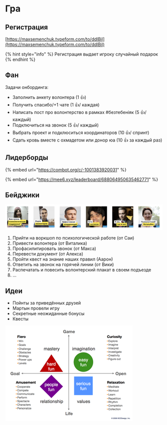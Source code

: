 # Гра

## Регистрация

[https://maxsemenchuk.typeform.com/to/ddlBil](https://maxsemenchuk.typeform.com/to/ddlBil)

{% hint style="info" %}
Регистрация выдает игроку случайный подарок
{% endhint %}

## Фан

Задачи онбординга:

* Заполнить анкету волонтера \(1 👍\)
* Получить спасибо/+1 чате \(1 👍/ каждая\)
* Написать пост про волонтерство в рамках \#безтебеніяк \(5 👍/ каждый\)
* Подключиться на звонок \(5 👍/ каждый\)
* Выбрать проект и подклюситься координаторов \(10 👍/ спринт\)
* Сдать кровь вместе с охмадетом или донор юа  \(10 👍 за каждый раз\)

## Лидерборды

{% embed url="https://combot.org/c/-1001383920031" %}

{% embed url="https://mee6.xyz/leaderboard/688064950635462771" %}

## Бейджики

![](../.gitbook/assets/image%20%2873%29.png)

1. Прийти на воркшоп по психологической работе \(от Саи\)
2. Привести волонтера \(от Виталика\)
3. Профасилитировать звонок \(от Макса\)
4. Перевести документ \(от Алекса\)
5. Пройти квест на знание наших правил \(Аарон\)
6. Ответить на звонок на горячей линии \(от Вики\)
7. Распечатать и повесить волонтерский плакат в своем подъезде
8. ...

## Идеи

* Пойнты за приведённых друзей
* Мартын провели игру
* Секретные неожиданные бонусы
* Квесты

![](../.gitbook/assets/image%20%2850%29.png)


